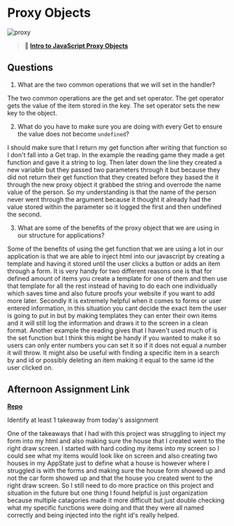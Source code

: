 # Proxy Objects

![proxy](https://bcw.blob.core.windows.net/public/img/journals/5120113092091727)

> **📖 [Intro to JavaScript Proxy Objects](https://codeworksacademy.com/fs-student-guide/resources/wk3/03-Proxies)**

## Questions

1. What are the two common operations that we will set in the handler?

The two common operations are the get and set operator. The get operator gets the value of the item stored in the key. The set operator sets the new key to the object.


2. What do you have to make sure you are doing with every Get to ensure the value does not become `undefined`?

I should make sure that I return my get function after writing that function so I don't fall into a Get trap. In the example the reading game they made a get function and gave it a string to log. Then later down the line they created a new variable but they passed two parameters through it but because they did not return their get function that they created before they based the it through the new proxy object it grabbed the string and overrode the name value of the person. So my understanding is that the name of the person never went through the argument because it thought it already had the value stored within the parameter so it logged the first and then undefined the second.


3. What are some of the benefits of the proxy object that we are using in our structure for applications?

Some of the benefits of using the get function that we are using a lot in our application is that we are able to inject html into our javascript by creating a template and having it stored until the user clicks a button or adds an item through a form. It is very handy for two different reasons one is that for defined amount of items you create a template for one of them and then use that template for all the rest instead of having to do each one individually which saves time and also future proofs your website if you want to add more later. Secondly it is extremely helpful when it comes to forms or user entered information, in this situation you cant decide the exact item the user is going to put in but by making templates they can enter their own items and it will still log the information and draws it to the screen in a clean format. Another example the reading gives that I haven't used much of is the set function but I think this might be handy if you wanted to make it so users can only enter numbers you can set it so if it does not equal a number it will throw. It might also be useful with finding a specific item in a search by and id or possibly deleting an item making it equal to the same id the user clicked on.


## Afternoon Assignment Link

**[Repo](https://tylerrice27.github.io/late-spring22-mvcGregslist/#)**

Identify at least 1 takeaway from today's assignment


One of the takeaways that I had with this project was struggling to inject my form into my html and also making sure the house that I created went to the right draw screen. I started with hard coding my items into my screen so I could see what my items would look like on screen and also creating two houses in my AppState just to define what a house is however where I struggled is with the forms and making sure the house form showed up and not the car form showed up and that the house you created went to the right draw screen. So I still need to do more practice on this project and situation in the future but one thing I found helpful is just organization because multiple catagories made it more difficult but just double checking what my specific functions were doing and that they were all named correctly and being injected into the right id's really helped.